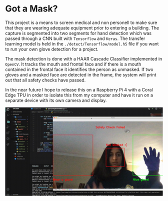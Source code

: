 # Got a Mask?

This project is a means to screen medical and non personell to make sure that they are wearing adequate equipment prior to entering a building. The capture is segmented into two segments for hand detection which was passed through a CNN built with ```Tensorflow``` and ```Keras```. The transfer learning model is held in the ```./detect/Tensorflow/model.h5``` file if you want to run your own glove detection for a project.

 The mask detection is done with a HAAR Cascade Classifier implemented in ```OpenCV```. It tracks the mouth and frontal face and if there is a mouth contained in the frontal face it identifies the person as unmasked. If two gloves and a masked face are detected in the frame, the system will print out that all safety checks have passed. <br/>

In the near future I hope to release this on a Raspberry Pi 4 with a Coral Edge TPU in order to isolate this from my computer and have it run on a separate device with its own camera and display. <br/>

![gif](media/shortened.gif)




